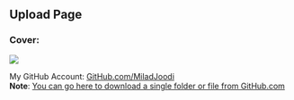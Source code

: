 ## Upload Page




### Cover:
![](https://s29.picofile.com/file/8466511100/upload_page.JPG)

My GitHub Account: [GitHub.com/MiladJoodi](https://github.com/miladjoodi)  
**Note**: [You can go here to download a single folder or file from GitHub.com](https://minhaskamal.github.io/DownGit/#/home)
